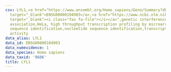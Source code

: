 ```yaml
---
csv: LYL1,<a href="https://www.ensembl.org/Homo_sapiens/Gene/Summary?db=core;g=ENSG00000104903"
  target="_blank">ENSG00000104903</a>,<a href="https://www.ncbi.nlm.nih.gov/pubmed/17216044"
  target="_blank"><i class="fas fa-file"></i></a>",genetic interference,functional
  association,HeLa, high throughput transcription profiling by microarray,nucleotide
  sequence identification,nucleotide sequence identification,transcriptional regulation,up-regulates
  activity
data_alias: LYL1
data_id: ENSG00000104903
data_numevidence: 1
data_species: Homo sapiens
data_taxid: '9606'
title: LYL1
---
```

